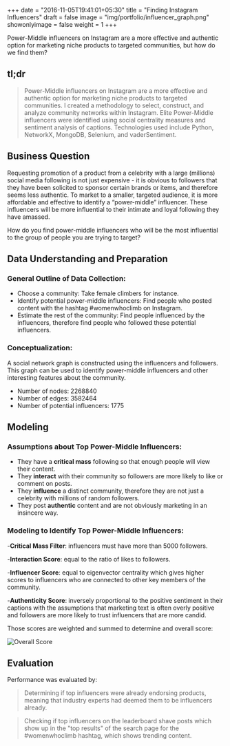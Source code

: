 +++
date = "2016-11-05T19:41:01+05:30"
title = "Finding Instagram Influencers"
draft = false
image = "img/portfolio/influencer_graph.png"
showonlyimage = false
weight = 1
+++

Power-Middle influencers on Instagram are a more effective and authentic option for marketing niche products to targeted communities, but how do we find them?
<!--more-->

## tl;dr
> Power-Middle influencers on Instagram are a more effective and authentic option for marketing niche products to targeted communities. I created a methodology to select, construct, and analyze community networks within Instagram. Elite Power-Middle influencers were identified using social centrality measures and sentiment analysis of captions. Technologies used include Python, NetworkX, MongoDB, Selenium, and vaderSentiment.

## Business Question
Requesting promotion of a product from a celebrity with a large (millions) social media following is not just expensive - it is obvious to followers that they have been solicited to sponsor certain brands or items, and therefore seems less authentic. To market to a smaller, targeted audience, it is more affordable and effective to identify a “power-middle” influencer. These influencers will be more influential to their intimate and loyal following they have amassed.

How do you find power-middle influencers who will be the most influential to the group of people you are trying to target?

## Data Understanding and Preparation

### General Outline of Data Collection:

 - Choose a community: Take female climbers for instance.
 - Identify potential power-middle influencers: Find people who posted content with the hashtag #womenwhoclimb on Instagram.
 - Estimate the rest of the community: Find people influenced by the influencers, therefore find people who followed these potential influencers.

### Conceptualization:
A social network graph is constructed using the influencers and followers. This graph can be used to identify power-middle influencers and other interesting features about the community.

* Number of nodes: 2268840
* Number of edges: 3582464
* Number of potential influencers: 1775

## Modeling

### Assumptions about Top Power-Middle Influencers:
- They have a **critical mass** following so that enough people will view their content.
- They **interact** with their community so followers are more likely to like or comment on posts.
- They **influence** a distinct community, therefore they are not just a celebrity with millions of random followers.
- They post **authentic** content and are not obviously marketing in an insincere way.

### Modeling to Identify Top Power-Middle Influencers:
-**Critical Mass Filter**: influencers must have more than 5000 followers.

-**Interaction Score**: equal to the ratio of likes to followers.

-**Influencer Score**: equal to eigenvector centrality which gives higher scores to influencers who are connected to other key members of the community.

-**Authenticity Score**: inversely proportional to the positive sentiment in their captions with the assumptions that marketing text is often overly positive and followers are more likely to trust influencers that are more candid.

Those scores are weighted and summed to determine and overall score:

![Overall Score][1]

## Evaluation
Performance was evaluated by:

> Determining if top influencers were already endorsing products, meaning that industry experts had deemed them to be influencers already.

> Checking if top influencers on the leaderboard shave posts which show up in the "top results" of the search page for the #womenwhoclimb hashtag, which shows trending content.

[1]: /img/portfolio/OverallScore.png